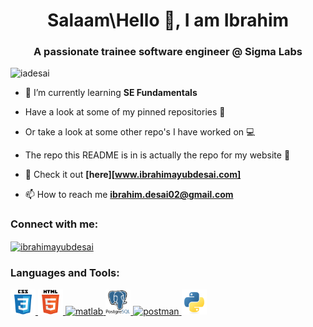 <h1 align="center">Salaam\Hello 👋, I am Ibrahim</h1>
<h3 align="center">A passionate trainee software engineer @ Sigma Labs</h3>

<p align="left"> <img src="https://komarev.com/ghpvc/?username=iadesai&label=Profile%20views&color=0e75b6&style=flat" alt="iadesai" /> </p>

- 🌱 I’m currently learning **SE Fundamentals**
  
- Have a look at some of my pinned repositories 📌

- Or take a look at some other repo's I have worked on 💻

- The repo this README is in is actually the repo for my website 📶

- 📝 Check it out **[here][www.ibrahimayubdesai.com]**

- 📫 How to reach me **ibrahim.desai02@gmail.com**

<h3 align="left">Connect with me:</h3>
<p align="left">
<a href="https://linkedin.com/in/ibrahimayubdesai" target="blank"><img align="center" src="https://raw.githubusercontent.com/rahuldkjain/github-profile-readme-generator/master/src/images/icons/Social/linked-in-alt.svg" alt="ibrahimayubdesai" height="30" width="40" /></a>
</p>

<h3 align="left">Languages and Tools:</h3>
<p align="left"> <a href="https://www.w3schools.com/css/" target="_blank" rel="noreferrer"> <img src="https://raw.githubusercontent.com/devicons/devicon/master/icons/css3/css3-original-wordmark.svg" alt="css3" width="40" height="40"/> </a> <a href="https://www.w3.org/html/" target="_blank" rel="noreferrer"> <img src="https://raw.githubusercontent.com/devicons/devicon/master/icons/html5/html5-original-wordmark.svg" alt="html5" width="40" height="40"/> </a> <a href="https://www.mathworks.com/" target="_blank" rel="noreferrer"> <img src="https://upload.wikimedia.org/wikipedia/commons/2/21/Matlab_Logo.png" alt="matlab" width="40" height="40"/> </a> <a href="https://www.postgresql.org" target="_blank" rel="noreferrer"> <img src="https://raw.githubusercontent.com/devicons/devicon/master/icons/postgresql/postgresql-original-wordmark.svg" alt="postgresql" width="40" height="40"/> </a> <a href="https://postman.com" target="_blank" rel="noreferrer"> <img src="https://www.vectorlogo.zone/logos/getpostman/getpostman-icon.svg" alt="postman" width="40" height="40"/> </a> <a href="https://www.python.org" target="_blank" rel="noreferrer"> <img src="https://raw.githubusercontent.com/devicons/devicon/master/icons/python/python-original.svg" alt="python" width="40" height="40"/> </a> </p>
